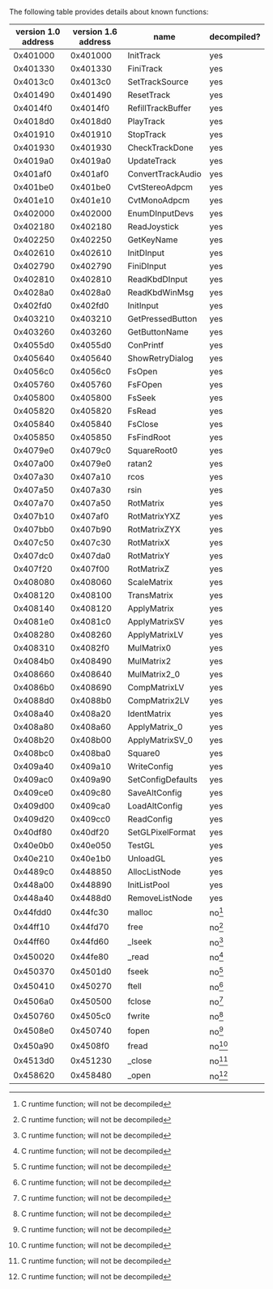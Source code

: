 
The following table provides details about known functions:

| version 1.0 address | version 1.6 address | name              | decompiled? |
|---------------------|---------------------|-------------------|-------------|
| 0x401000            | 0x401000            | InitTrack         | yes         |
| 0x401330            | 0x401330            | FiniTrack         | yes         |
| 0x4013c0            | 0x4013c0            | SetTrackSource    | yes         |
| 0x401490            | 0x401490            | ResetTrack        | yes         |
| 0x4014f0            | 0x4014f0            | RefillTrackBuffer | yes         |
| 0x4018d0            | 0x4018d0            | PlayTrack         | yes         |
| 0x401910            | 0x401910            | StopTrack         | yes         |
| 0x401930            | 0x401930            | CheckTrackDone    | yes         |
| 0x4019a0            | 0x4019a0            | UpdateTrack       | yes         |
| 0x401af0            | 0x401af0            | ConvertTrackAudio | yes         |
| 0x401be0            | 0x401be0            | CvtStereoAdpcm    | yes         |
| 0x401e10            | 0x401e10            | CvtMonoAdpcm      | yes         |
| 0x402000            | 0x402000            | EnumDInputDevs    | yes         |
| 0x402180            | 0x402180            | ReadJoystick      | yes         |
| 0x402250            | 0x402250            | GetKeyName        | yes         |
| 0x402610            | 0x402610            | InitDInput        | yes         |
| 0x402790            | 0x402790            | FiniDInput        | yes         |
| 0x402810            | 0x402810            | ReadKbdDInput     | yes         |
| 0x4028a0            | 0x4028a0            | ReadKbdWinMsg     | yes         |
| 0x402fd0            | 0x402fd0            | InitInput         | yes         |
| 0x403210            | 0x403210            | GetPressedButton  | yes         |
| 0x403260            | 0x403260            | GetButtonName     | yes         |
| 0x4055d0            | 0x4055d0            | ConPrintf         | yes         |
| 0x405640            | 0x405640            | ShowRetryDialog   | yes         |
| 0x4056c0            | 0x4056c0            | FsOpen            | yes         |
| 0x405760            | 0x405760            | FsFOpen           | yes         |
| 0x405800            | 0x405800            | FsSeek            | yes         |
| 0x405820            | 0x405820            | FsRead            | yes         |
| 0x405840            | 0x405840            | FsClose           | yes         |
| 0x405850            | 0x405850            | FsFindRoot        | yes         |
| 0x4079e0            | 0x4079c0            | SquareRoot0       | yes         |
| 0x407a00            | 0x4079e0            | ratan2            | yes         |
| 0x407a30            | 0x407a10            | rcos              | yes         |
| 0x407a50            | 0x407a30            | rsin              | yes         |
| 0x407a70            | 0x407a50            | RotMatrix         | yes         |
| 0x407b10            | 0x407af0            | RotMatrixYXZ      | yes         |
| 0x407bb0            | 0x407b90            | RotMatrixZYX      | yes         |
| 0x407c50            | 0x407c30            | RotMatrixX        | yes         |
| 0x407dc0            | 0x407da0            | RotMatrixY        | yes         |
| 0x407f20            | 0x407f00            | RotMatrixZ        | yes         |
| 0x408080            | 0x408060            | ScaleMatrix       | yes         |
| 0x408120            | 0x408100            | TransMatrix       | yes         |
| 0x408140            | 0x408120            | ApplyMatrix       | yes         |
| 0x4081e0            | 0x4081c0            | ApplyMatrixSV     | yes         |
| 0x408280            | 0x408260            | ApplyMatrixLV     | yes         |
| 0x408310            | 0x4082f0            | MulMatrix0        | yes         |
| 0x4084b0            | 0x408490            | MulMatrix2        | yes         |
| 0x408660            | 0x408640            | MulMatrix2_0      | yes         |
| 0x4086b0            | 0x408690            | CompMatrixLV      | yes         |
| 0x4088d0            | 0x4088b0            | CompMatrix2LV     | yes         |
| 0x408a40            | 0x408a20            | IdentMatrix       | yes         |
| 0x408a80            | 0x408a60            | ApplyMatrix_0     | yes         |
| 0x408b20            | 0x408b00            | ApplyMatrixSV_0   | yes         |
| 0x408bc0            | 0x408ba0            | Square0           | yes         |
| 0x409a40            | 0x409a10            | WriteConfig       | yes         |
| 0x409ac0            | 0x409a90            | SetConfigDefaults | yes         |
| 0x409ce0            | 0x409c80            | SaveAltConfig     | yes         |
| 0x409d00            | 0x409ca0            | LoadAltConfig     | yes         |
| 0x409d20            | 0x409cc0            | ReadConfig        | yes         |
| 0x40df80            | 0x40df20            | SetGLPixelFormat  | yes         |
| 0x40e0b0            | 0x40e050            | TestGL            | yes         |
| 0x40e210            | 0x40e1b0            | UnloadGL          | yes         |
| 0x4489c0            | 0x448850            | AllocListNode     | yes         |
| 0x448a00            | 0x448890            | InitListPool      | yes         |
| 0x448a40            | 0x4488d0            | RemoveListNode    | yes         |
| 0x44fdd0            | 0x44fc30            | malloc            | no[^1]      |
| 0x44ff10            | 0x44fd70            | free              | no[^1]      |
| 0x44ff60            | 0x44fd60            | _lseek            | no[^1]      |
| 0x450020            | 0x44fe80            | _read             | no[^1]      |
| 0x450370            | 0x4501d0            | fseek             | no[^1]      |
| 0x450410            | 0x450270            | ftell             | no[^1]      |
| 0x4506a0            | 0x450500            | fclose            | no[^1]      |
| 0x450760            | 0x4505c0            | fwrite            | no[^1]      |
| 0x4508e0            | 0x450740            | fopen             | no[^1]      |
| 0x450a90            | 0x4508f0            | fread             | no[^1]      |
| 0x4513d0            | 0x451230            | _close            | no[^1]      |
| 0x458620            | 0x458480            | _open             | no[^1]      |

[^1]: C runtime function; will not be decompiled
